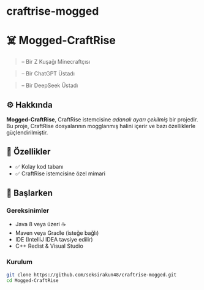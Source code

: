 # craftrise-mogged
# ☠️ Mogged-CraftRise 

> – Bir Z Kuşağı Minecraftçısı

> – Bir ChatGPT Üstadı

> – Bir DeepSeek Üstadı

## ⚙️ Hakkında

**Mogged-CraftRise**, CraftRise istemcisine *adanalı ayarı çekilmiş* bir projedir. Bu proje, CraftRise dosyalarının mogglanmış halini içerir ve bazı özelliklerle güçlendirilmiştir.

## 🧩 Özellikler

- ✅ Kolay kod tabanı
- ✅ CraftRise istemcisine özel mimari

## 🚀 Başlarken

### Gereksinimler

- Java 8 veya üzeri ☕  
- Maven veya Gradle (isteğe bağlı)
- IDE (IntelliJ IDEA tavsiye edilir)
- C++ Redist & Visual Studio

### Kurulum

```bash
git clone https://github.com/seksirakun48/craftrise-mogged.git
cd Mogged-CraftRise
```
